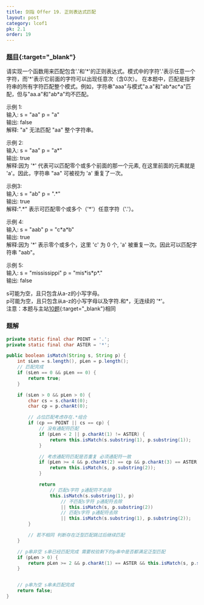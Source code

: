 ```yaml
---
title: 剑指 Offer 19. 正则表达式匹配
layout: post
category: lcof1
pk: 2.1
order: 19
---
```


### [题目](https://leetcode-cn.com/problems/zheng-ze-biao-da-shi-pi-pei-lcof/){:target="_blank"}

请实现一个函数用来匹配包含'.'和'\*'的正则表达式。模式中的字符'.'表示任意一个字符，而'\*'表示它前面的字符可以出现任意次（含0次）。
在本题中，匹配是指字符串的所有字符匹配整个模式。例如，字符串"aaa"与模式"a.a"和"ab\*ac\*a"匹配，但与"aa.a"和"ab\*a"均不匹配。

示例 1:  
输入: s = "aa" p = "a"  
输出: false  
解释: "a" 无法匹配 "aa" 整个字符串。  

示例 2:  
输入: s = "aa" p = "a\*"  
输出: true  
解释:因为 '\*' 代表可以匹配零个或多个前面的那一个元素, 在这里前面的元素就是 'a'。因此，字符串 "aa" 可被视为 'a' 重复了一次。

示例3:  
输入: s = "ab" p = ".\*"  
输出: true  
解释:".\*" 表示可匹配零个或多个（'\*'）任意字符（'.'）。

示例 4:  
输入: s = "aab" p = "c\*a\*b"  
输出: true  
解释:因为 '\*' 表示零个或多个，这里 'c' 为 0 个, 'a' 被重复一次。因此可以匹配字符串 "aab"。

示例 5:  
输入: s = "mississippi" p = "mis\*is\*p\*."  
输出: false  

s可能为空，且只包含从a-z的小写字母。  
p可能为空，且只包含从a-z的小写字母以及字符.和\*，无连续的 '\*'。  
注意：本题与主站[10题](https://leetcode-cn.com/problems/regular-expression-matching/){:target="_blank"}相同

### 题解

```java
private static final char POINT = '.';
private static final char ASTER = '*';

public boolean isMatch(String s, String p) {
    int sLen = s.length(), pLen = p.length();
    // 匹配完成
    if (sLen == 0 && pLen == 0) {
        return true;
    }

    if (sLen > 0 && pLen > 0) {
        char cs = s.charAt(0);
        char cp = p.charAt(0);

        // 占位匹配考虑存在.*组合
        if (cp == POINT || cs == cp) {
            // 没有通配符匹配
            if (pLen < 2 || p.charAt(1) != ASTER) {
                return this.isMatch(s.substring(1), p.substring(1));
            }

            // 考虑通配符匹配是否重复 必须通配符一致
            if (pLen >= 4 && p.charAt(2) == cp && p.charAt(3) == ASTER) {
                return this.isMatch(s, p.substring(2));
            }

            return
                // 匹配s字符 p通配符不去除
                this.isMatch(s.substring(1), p)
                    // 不匹配s字符 p通配符去除
                    || this.isMatch(s, p.substring(2))
                    // 匹配s字符 p通配符去除
                    || this.isMatch(s.substring(1), p.substring(2));
        }

        // 若不相同 判断存在泛型匹配跳过后继续匹配
    }

    // p串非空 s串已经匹配完成 需要校验剩下的p串中是否都满足泛型匹配
    if (pLen > 0) {
        return pLen >= 2 && p.charAt(1) == ASTER && this.isMatch(s, p.substring(2));
    }


    // p串为空 s串未匹配完成
    return false;
}
```